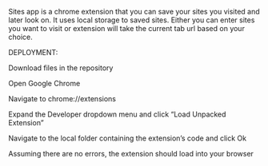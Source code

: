 Sites app is a chrome extension that you can save your sites you visited and later look on. It uses local storage to saved sites. Either you can enter sites you want to visit or extension will take the current tab url based on your choice.

DEPLOYMENT:

Download files in the repository

Open Google Chrome

Navigate to chrome://extensions

Expand the Developer dropdown menu and click “Load Unpacked Extension”

Navigate to the local folder containing the extension’s code and click Ok

Assuming there are no errors, the extension should load into your browser
